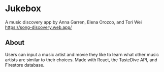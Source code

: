 # Jukebox

A music discovery app by Anna Garren, Elena Orozco, and Tori Wei
https://song-discovery.web.app/

## About

Users can input a music artist and movie they like to learn what other music artists are similar to their choices. Made with React, the TasteDive API, and Firestore database.